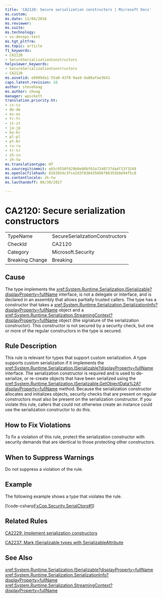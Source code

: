 ```yaml
---
title: 'CA2120: Secure serialization constructors | Microsoft Docs'
ms.custom: 
ms.date: 11/04/2016
ms.reviewer: 
ms.suite: 
ms.technology:
- vs-devops-test
ms.tgt_pltfrm: 
ms.topic: article
f1_keywords:
- CA2120
- SecureSerializationConstructors
helpviewer_keywords:
- SecureSerializationConstructors
- CA2120
ms.assetid: e9989da1-55a0-43f8-9aa9-da86afae3b41
caps.latest.revision: 16
author: stevehoag
ms.author: shoag
manager: wpickett
translation.priority.ht:
- cs-cz
- de-de
- es-es
- fr-fr
- it-it
- ja-jp
- ko-kr
- pl-pl
- pt-br
- ru-ru
- tr-tr
- zh-cn
- zh-tw
ms.translationtype: HT
ms.sourcegitcommit: eb5c9550fd29b0e98bf63a7240737da4f13f3249
ms.openlocfilehash: 8183854c3fce2d3f838435696786355b0e94f5c8
ms.contentlocale: zh-tw
ms.lasthandoff: 08/30/2017

---
```

# <a name="ca2120-secure-serialization-constructors"></a>CA2120: Secure serialization constructors
|||  
|-|-|  
|TypeName|SecureSerializationConstructors|  
|CheckId|CA2120|  
|Category|Microsoft.Security|  
|Breaking Change|Breaking|  
  
## <a name="cause"></a>Cause  
 The type implements the <xref:System.Runtime.Serialization.ISerializable?displayProperty=fullName> interface, is not a delegate or interface, and is declared in an assembly that allows partially trusted callers. The type has a constructor that takes a <xref:System.Runtime.Serialization.SerializationInfo?displayProperty=fullName> object and a <xref:System.Runtime.Serialization.StreamingContext?displayProperty=fullName> object (the signature of the serialization constructor). This constructor is not secured by a security check, but one or more of the regular constructors in the type is secured.  
  
## <a name="rule-description"></a>Rule Description  
 This rule is relevant for types that support custom serialization. A type supports custom serialization if it implements the <xref:System.Runtime.Serialization.ISerializable?displayProperty=fullName> interface. The serialization constructor is required and is used to de-serialize, or re-create objects that have been serialized using the <xref:System.Runtime.Serialization.ISerializable.GetObjectData%2A?displayProperty=fullName> method. Because the serialization constructor allocates and initializes objects, security checks that are present on regular constructors must also be present on the serialization constructor. If you violate this rule, callers that could not otherwise create an instance could use the serialization constructor to do this.  
  
## <a name="how-to-fix-violations"></a>How to Fix Violations  
 To fix a violation of this rule, protect the serialization constructor with security demands that are identical to those protecting other constructors.  
  
## <a name="when-to-suppress-warnings"></a>When to Suppress Warnings  
 Do not suppress a violation of the rule.  
  
## <a name="example"></a>Example  
 The following example shows a type that violates the rule.  
  
 [!code-csharp[FxCop.Security.SerialCtors#1](../code-quality/codesnippet/CSharp/ca2120-secure-serialization-constructors_1.cs)]  
  
## <a name="related-rules"></a>Related Rules  
 [CA2229: Implement serialization constructors](../code-quality/ca2229-implement-serialization-constructors.md)  
  
 [CA2237: Mark ISerializable types with SerializableAttribute](../code-quality/ca2237-mark-iserializable-types-with-serializableattribute.md)  
  
## <a name="see-also"></a>See Also  
 <xref:System.Runtime.Serialization.ISerializable?displayProperty=fullName>   
 <xref:System.Runtime.Serialization.SerializationInfo?displayProperty=fullName>   
 <xref:System.Runtime.Serialization.StreamingContext?displayProperty=fullName>
